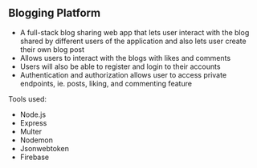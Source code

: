 ## Blogging Platform
- A full-stack blog sharing web app that lets user interact with the blog shared by different users of the application and also lets user create their own blog post
- Allows users to interact with the blogs with likes and comments
- Users will also be able to register and login to their accounts
- Authentication and authorization allows user to access private endpoints, ie. posts, liking, and commenting feature

Tools used:
- Node.js
- Express
- Multer
- Nodemon
- Jsonwebtoken
- Firebase
